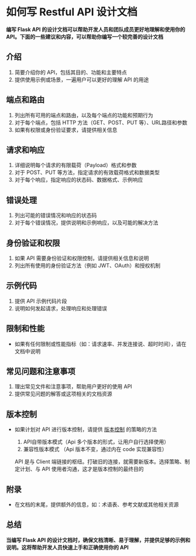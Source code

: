 # 如何写 Restful API 设计文档

**编写 Flask API 的设计文档可以帮助开发人员和团队成员更好地理解和使用你的 API。下面的一些建议和内容，可以帮助你编写一个较完善的设计文档**

## 介绍

1. 简要介绍你的 API，包括其目的、功能和主要特点
2. 提供使用示例或场景，一遍用户可以更好的理解 API 的用途

## 端点和路由

1. 列出所有可用的端点和路由，以及每个端点的功能和预期行为
2. 对于每个端点，包括 HTTP 方法（GET、POST、PUT 等）、URL路径和参数
3. 如果有权限或身份验证要求，请提供相关信息

## 请求和响应

1. 详细说明每个请求的有限载荷（Payload）格式和参数
2. 对于 POST、PUT 等方法，指定请求的有效载荷格式和数据类型
3. 对于每个响应，指定响应的状态码、数据格式、示例响应

## 错误处理

1. 列出可能的错误情况和响应的状态码
2. 对于每个错误情况，提供说明和示例响应，以及可能的解决方法

## 身份验证和权限

1. 如果 API 需要身份验证和权限控制，请提供相关信息和说明
2. 列出所有使用的身份验证方法（例如 JWT、OAuth）和授权机制

## 示例代码

1. 提供 API 示例代码片段
2. 说明如何发起请求，处理响应和处理错误

## 限制和性能

- 如果有任何限制或性能指标（如：请求速率、并发连接说、超时时间），请在文档中说明

## 常见问题和注意事项

1. 理出常见文件和注意事项，帮助用户更好的使用 API
2. 提供常见问题的解答或这项相关的文档资源

## 版本控制

- 如果计划对 API 进行版本控制，请提供 [版本控制][1] 的策略的方法

  1. API自带版本模式（Api 多个版本的形式，让用户自行选择使用）
  2. 兼容性版本模式  （Api 版本不变，通过内在 code 实现兼容性）

  API 是与 Client 端链接的枢纽。打破旧的连接，就需要新版本。选择策略、制定计划、与 API 使用者沟通，这才是版本控制的最终目的

## 附录

- 在文档的末尾，提供额外的信息，如：术语表、参考文献或其他相关资源

## 总结

**当编写 Flask API 的设计文档时，确保文档清晰、易于理解，并提供足够的示例和说明。这将帮助开发人员快速上手和正确使用你的 API** 


[1]: https://juejin.cn/post/6844903488762150925	"API 版本控制"
